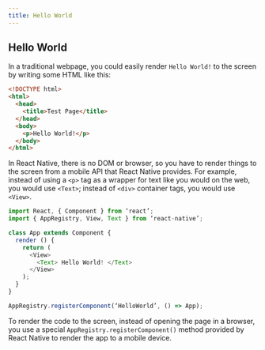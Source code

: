 ```yaml
---
title: Hello World
---
```

## Hello World

In a traditional webpage, you could easily render `Hello World!` to the screen by writing some HTML like this:

```html
<!DOCTYPE html>
<html>
  <head>
    <title>Test Page</title>
  </head>
  <body>
    <p>Hello World!</p>
  </body>
</html>
```

In React Native, there is no DOM or browser, so you have to render things to the screen from a mobile API that React Native provides. For example, instead of using a `<p>` tag as a wrapper for text like you would on the web, you would use `<Text>`; instead of `<div>` container tags, you would use `<View>`.

```js
import React, { Component } from ‘react’;
import { AppRegistry, View, Text } from ‘react-native’;

class App extends Component {
  render () {
    return (
      <View>
        <Text> Hello World! </Text>
      </View>
    );
  }
}

AppRegistry.registerComponent(‘HelloWorld’, () => App);
```

To render the code to the screen, instead of opening the page in a browser, you use a special `AppRegistry.registerComponent()` method provided by React Native to render the app to a mobile device.
